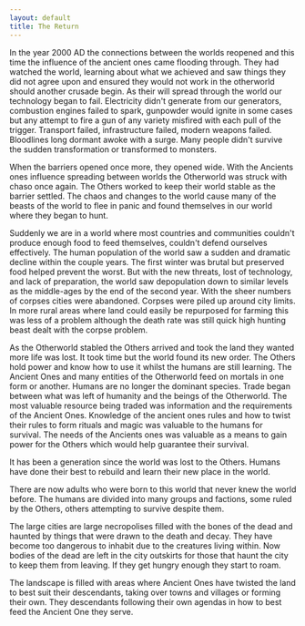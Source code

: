 ```yaml
---
layout: default
title: The Return
---
```

In the year 2000 AD the connections between the worlds reopened and this time the influence of the ancient ones came flooding through. They had watched the world, learning about what we achieved and saw things they did not agree upon and ensured they would not work in the otherworld should another crusade begin. As their will spread through the world our technology began to fail. Electricity didn't generate from our generators, combustion engines failed to spark, gunpowder would ignite in some cases but any attempt to fire a gun of any variety misfired with each pull of the trigger. Transport failed, infrastructure failed, modern weapons failed. Bloodlines long dormant awoke with a surge. Many people didn't survive the sudden transformation or transformed to monsters. 

When the barriers opened once more, they opened wide. With the Ancients ones influence spreading between worlds the Otherworld was struck with chaso once again. The Others worked to keep their world stable as the barrier settled. The chaos and changes to the world cause many of the beasts of the world to flee in panic and found themselves in our world where they began to hunt. 

Suddenly we are in a world where most countries and communities couldn't produce enough food to feed themselves, couldn't defend ourselves effectively. The human population of the world saw a sudden and dramatic decline within the couple years. The first winter was brutal but preserved food helped prevent the worst. But with the new threats, lost of technology, and lack of preparation, the world saw depopulation down to similar levels as the middle-ages by the end of the second year. With the sheer numbers of corpses cities were abandoned. Corpses were piled up around city limits. In more rural areas where land could easily be repurposed for farming this was less of a problem although the death rate was still quick high hunting beast dealt with the corpse problem.

As the Otherworld stabled the Others arrived and took the land they wanted more life was lost. It took time but the world found its new order. The Others hold power and know how to use it whilst the humans are still learning. The Ancient Ones and many entities of the Otherworld feed on mortals in one form or another. Humans are no longer the dominant species.
Trade began between what was left of humanity and the beings of the Otherworld. The most valuable resource being traded was information and the requirements of the Ancient Ones. Knowledge of the ancient ones rules and how to twist their rules to form rituals and magic was valuable to the humans for survival. The needs of the Ancients ones was valuable as a means to gain power for the Others which would help guarantee their survival.

It has been a generation since the world was lost to the Others. Humans have done their best to rebuild and learn their new place in the world.

There are now adults who were born to this world that never knew the world before. The humans are divided into many groups and factions, some ruled by the Others, others attempting to survive despite them.

The large cities are large necropolises filled with the bones of the dead and haunted by things that were drawn to the death and decay. They have become too dangerous to inhabit due to the creatures living within. Now bodies of the dead are left in the city outskirts for those that haunt the city to keep them from leaving. If they get hungry enough they start to roam.

The landscape is filled with areas where Ancient Ones have twisted the land to best suit their descendants, taking over towns and villages or forming their own. They descendants following their own agendas in how to best feed the Ancient One they serve.